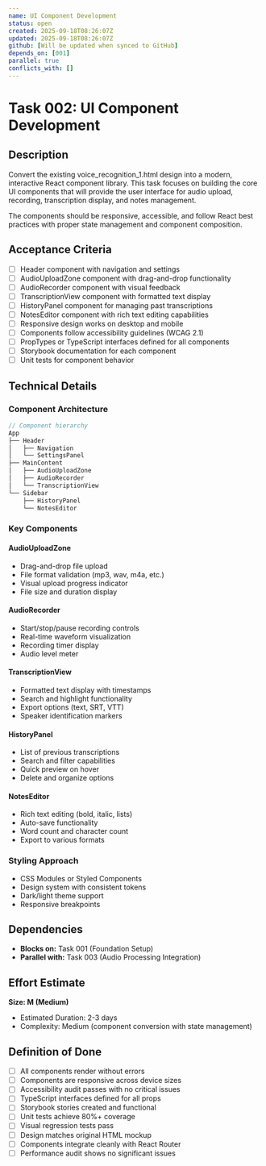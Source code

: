 ```yaml
---
name: UI Component Development
status: open
created: 2025-09-18T08:26:07Z
updated: 2025-09-18T08:26:07Z
github: [Will be updated when synced to GitHub]
depends_on: [001]
parallel: true
conflicts_with: []
---
```


# Task 002: UI Component Development

## Description

Convert the existing voice_recognition_1.html design into a modern, interactive React component library. This task focuses on building the core UI components that will provide the user interface for audio upload, recording, transcription display, and notes management.

The components should be responsive, accessible, and follow React best practices with proper state management and component composition.

## Acceptance Criteria

- [ ] Header component with navigation and settings
- [ ] AudioUploadZone component with drag-and-drop functionality
- [ ] AudioRecorder component with visual feedback
- [ ] TranscriptionView component with formatted text display
- [ ] HistoryPanel component for managing past transcriptions
- [ ] NotesEditor component with rich text editing capabilities
- [ ] Responsive design works on desktop and mobile
- [ ] Components follow accessibility guidelines (WCAG 2.1)
- [ ] PropTypes or TypeScript interfaces defined for all components
- [ ] Storybook documentation for each component
- [ ] Unit tests for component behavior

## Technical Details

### Component Architecture
```typescript
// Component hierarchy
App
├── Header
│   ├── Navigation
│   └── SettingsPanel
├── MainContent
│   ├── AudioUploadZone
│   ├── AudioRecorder
│   └── TranscriptionView
└── Sidebar
    ├── HistoryPanel
    └── NotesEditor
```

### Key Components

#### AudioUploadZone
- Drag-and-drop file upload
- File format validation (mp3, wav, m4a, etc.)
- Visual upload progress indicator
- File size and duration display

#### AudioRecorder
- Start/stop/pause recording controls
- Real-time waveform visualization
- Recording timer display
- Audio level meter

#### TranscriptionView
- Formatted text display with timestamps
- Search and highlight functionality
- Export options (text, SRT, VTT)
- Speaker identification markers

#### HistoryPanel
- List of previous transcriptions
- Search and filter capabilities
- Quick preview on hover
- Delete and organize options

#### NotesEditor
- Rich text editing (bold, italic, lists)
- Auto-save functionality
- Word count and character count
- Export to various formats

### Styling Approach
- CSS Modules or Styled Components
- Design system with consistent tokens
- Dark/light theme support
- Responsive breakpoints

## Dependencies

- **Blocks on:** Task 001 (Foundation Setup)
- **Parallel with:** Task 003 (Audio Processing Integration)

## Effort Estimate

**Size: M (Medium)**
- Estimated Duration: 2-3 days
- Complexity: Medium (component conversion with state management)

## Definition of Done

- [ ] All components render without errors
- [ ] Components are responsive across device sizes
- [ ] Accessibility audit passes with no critical issues
- [ ] TypeScript interfaces defined for all props
- [ ] Storybook stories created and functional
- [ ] Unit tests achieve 80%+ coverage
- [ ] Visual regression tests pass
- [ ] Design matches original HTML mockup
- [ ] Components integrate cleanly with React Router
- [ ] Performance audit shows no significant issues